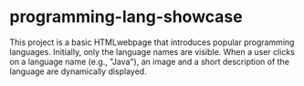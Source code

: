 # programming-lang-showcase
This project is a basic HTMLwebpage that introduces popular programming languages. Initially, only the language names are visible. When a user clicks on a language name (e.g., "Java"), an image and a short description of the language are dynamically displayed. 
